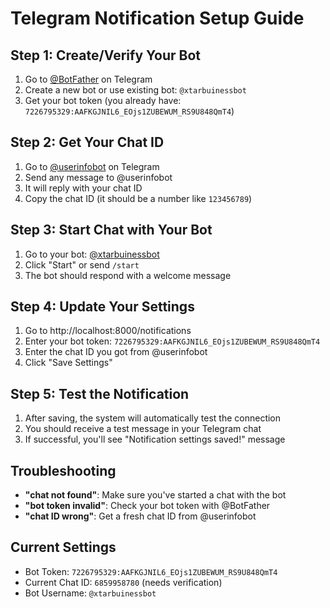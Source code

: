 # Telegram Notification Setup Guide

## Step 1: Create/Verify Your Bot
1. Go to [@BotFather](https://t.me/botfather) on Telegram
2. Create a new bot or use existing bot: `@xtarbuinessbot`
3. Get your bot token (you already have: `7226795329:AAFKGJNIL6_EOjs1ZUBEWUM_RS9U848QmT4`)

## Step 2: Get Your Chat ID
1. Go to [@userinfobot](https://t.me/userinfobot) on Telegram
2. Send any message to @userinfobot
3. It will reply with your chat ID
4. Copy the chat ID (it should be a number like `123456789`)

## Step 3: Start Chat with Your Bot
1. Go to your bot: [@xtarbuinessbot](https://t.me/xtarbuinessbot)
2. Click "Start" or send `/start`
3. The bot should respond with a welcome message

## Step 4: Update Your Settings
1. Go to http://localhost:8000/notifications
2. Enter your bot token: `7226795329:AAFKGJNIL6_EOjs1ZUBEWUM_RS9U848QmT4`
3. Enter the chat ID you got from @userinfobot
4. Click "Save Settings"

## Step 5: Test the Notification
1. After saving, the system will automatically test the connection
2. You should receive a test message in your Telegram chat
3. If successful, you'll see "Notification settings saved!" message

## Troubleshooting
- **"chat not found"**: Make sure you've started a chat with the bot
- **"bot token invalid"**: Check your bot token with @BotFather
- **"chat ID wrong"**: Get a fresh chat ID from @userinfobot

## Current Settings
- Bot Token: `7226795329:AAFKGJNIL6_EOjs1ZUBEWUM_RS9U848QmT4`
- Current Chat ID: `6859958780` (needs verification)
- Bot Username: `@xtarbuinessbot` 